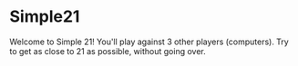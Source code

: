 # Simple21
Welcome to Simple 21! You'll play against 3 other players (computers). Try to get as close to 21 as possible, without going over.
